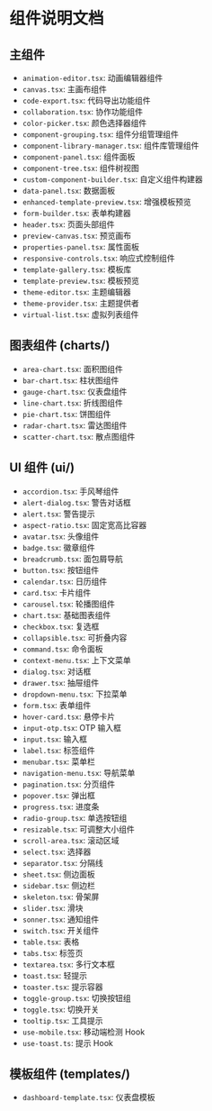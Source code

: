 # 组件说明文档

## 主组件

- `animation-editor.tsx`: 动画编辑器组件
- `canvas.tsx`: 主画布组件
- `code-export.tsx`: 代码导出功能组件
- `collaboration.tsx`: 协作功能组件
- `color-picker.tsx`: 颜色选择器组件
- `component-grouping.tsx`: 组件分组管理组件
- `component-library-manager.tsx`: 组件库管理组件
- `component-panel.tsx`: 组件面板
- `component-tree.tsx`: 组件树视图
- `custom-component-builder.tsx`: 自定义组件构建器
- `data-panel.tsx`: 数据面板
- `enhanced-template-preview.tsx`: 增强模板预览
- `form-builder.tsx`: 表单构建器
- `header.tsx`: 页面头部组件
- `preview-canvas.tsx`: 预览画布
- `properties-panel.tsx`: 属性面板
- `responsive-controls.tsx`: 响应式控制组件
- `template-gallery.tsx`: 模板库
- `template-preview.tsx`: 模板预览
- `theme-editor.tsx`: 主题编辑器
- `theme-provider.tsx`: 主题提供者
- `virtual-list.tsx`: 虚拟列表组件

## 图表组件 (charts/)

- `area-chart.tsx`: 面积图组件
- `bar-chart.tsx`: 柱状图组件
- `gauge-chart.tsx`: 仪表盘组件
- `line-chart.tsx`: 折线图组件
- `pie-chart.tsx`: 饼图组件
- `radar-chart.tsx`: 雷达图组件
- `scatter-chart.tsx`: 散点图组件

## UI 组件 (ui/)

- `accordion.tsx`: 手风琴组件
- `alert-dialog.tsx`: 警告对话框
- `alert.tsx`: 警告提示
- `aspect-ratio.tsx`: 固定宽高比容器
- `avatar.tsx`: 头像组件
- `badge.tsx`: 徽章组件
- `breadcrumb.tsx`: 面包屑导航
- `button.tsx`: 按钮组件
- `calendar.tsx`: 日历组件
- `card.tsx`: 卡片组件
- `carousel.tsx`: 轮播图组件
- `chart.tsx`: 基础图表组件
- `checkbox.tsx`: 复选框
- `collapsible.tsx`: 可折叠内容
- `command.tsx`: 命令面板
- `context-menu.tsx`: 上下文菜单
- `dialog.tsx`: 对话框
- `drawer.tsx`: 抽屉组件
- `dropdown-menu.tsx`: 下拉菜单
- `form.tsx`: 表单组件
- `hover-card.tsx`: 悬停卡片
- `input-otp.tsx`: OTP 输入框
- `input.tsx`: 输入框
- `label.tsx`: 标签组件
- `menubar.tsx`: 菜单栏
- `navigation-menu.tsx`: 导航菜单
- `pagination.tsx`: 分页组件
- `popover.tsx`: 弹出框
- `progress.tsx`: 进度条
- `radio-group.tsx`: 单选按钮组
- `resizable.tsx`: 可调整大小组件
- `scroll-area.tsx`: 滚动区域
- `select.tsx`: 选择器
- `separator.tsx`: 分隔线
- `sheet.tsx`: 侧边面板
- `sidebar.tsx`: 侧边栏
- `skeleton.tsx`: 骨架屏
- `slider.tsx`: 滑块
- `sonner.tsx`: 通知组件
- `switch.tsx`: 开关组件
- `table.tsx`: 表格
- `tabs.tsx`: 标签页
- `textarea.tsx`: 多行文本框
- `toast.tsx`: 轻提示
- `toaster.tsx`: 提示容器
- `toggle-group.tsx`: 切换按钮组
- `toggle.tsx`: 切换开关
- `tooltip.tsx`: 工具提示
- `use-mobile.tsx`: 移动端检测 Hook
- `use-toast.ts`: 提示 Hook

## 模板组件 (templates/)

- `dashboard-template.tsx`: 仪表盘模板
